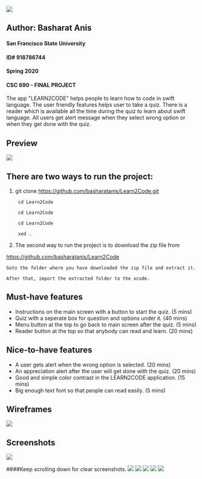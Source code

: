![](https://raw.githubusercontent.com/basharatanis/Learn2Code/master/Screenshots/LEARN2CODE.png##)
## Author: Basharat Anis 
#### San Francisco State University
#### ID# 918786744
#### Spring 2020 
#### CSC 690 - FINAL PROJECT

The app "LEARN2CODE" helps people to learn how to code in swift language.
The user friendly features helps user to take a quiz.
There is a reader which is available all the time during the quiz to learn about swift language. 
All users get alert message when they select wrong option or when they get done with the quiz. 

## Preview
![](https://raw.githubusercontent.com/basharatanis/Learn2Code/master/gif/recording.gif)

## There are two ways to run the project:

1. git clone https://github.com/basharatanis/Learn2Code.git 
    
        cd Learn2Code
  
        cd Learn2Code
  
        cd Learn2Code
    
        xed . 
  
2. The second way to run the project is to download the zip file from 

  https://github.com/basharatanis/Learn2Code
  
    Goto the folder where you have downloaded the zip file and extract it.
  
    After that, import the extracted folder to the xcode. 
    
    
## Must-have features
* Instructions on the main screen with a button to start the quiz. (5 mins)
* Quiz with a seperate box for question and options under it. (40 mins)
* Menu button at the top to go back to main screen after the quiz. (5 mins)
* Reader button at the top so that anybody can read and learn. (20 mins)


## Nice-to-have features
* A user gets alert when the wrong option is selected. (20 mins)
* An appreciation alert after the user will get done with the quiz. (20 mins)
* Good and simple color contrast in the LEARN2CODE application. (15 mins)
* Big enough text font so that people can read easily. (5 mins)
  
## Wireframes
![](https://raw.githubusercontent.com/basharatanis/Learn2Code/master/Wireframes/wireframesC.png)


## Screenshots
![](https://raw.githubusercontent.com/basharatanis/Learn2Code/master/Screenshots/Screenshots.png)

####Keep scrolling down for clear screenshots.
![](https://raw.githubusercontent.com/basharatanis/Learn2Code/master/Screenshots/mainscreen.png)
![](https://raw.githubusercontent.com/basharatanis/Learn2Code/master/Screenshots/Quiz.png)
![](https://raw.githubusercontent.com/basharatanis/Learn2Code/master/Screenshots/Reader.png)
![](https://raw.githubusercontent.com/basharatanis/Learn2Code/master/Screenshots/Wrong.png)
![](https://raw.githubusercontent.com/basharatanis/Learn2Code/master/Screenshots/Done.png)

